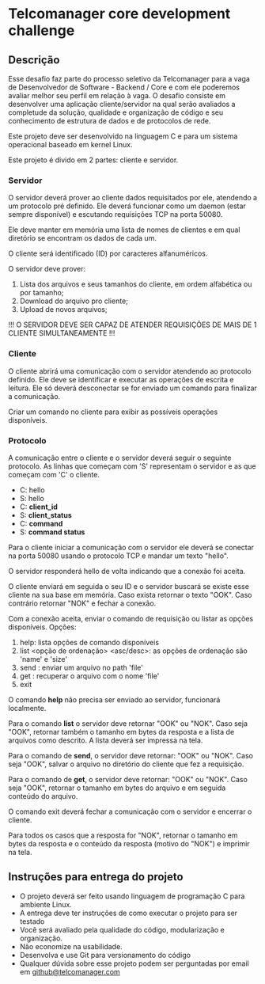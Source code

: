 # Telcomanager core development challenge

## Descrição

Esse desafio faz parte do processo seletivo da Telcomanager para a vaga de Desenvolvedor de Software - Backend / Core e com ele poderemos avaliar melhor seu perfil em relação à vaga. O desafio consiste em desenvolver uma aplicação cliente/servidor na qual serão avaliados a completude da solução, qualidade e organização de código e seu conhecimento de estrutura de dados e de protocolos de rede.

Este projeto deve ser desenvolvido na linguagem C e para um sistema operacional baseado em kernel Linux.

Este projeto é divido em 2 partes: cliente e servidor.



### Servidor

O servidor deverá prover ao cliente dados requisitados por ele, atendendo a um protocolo pré definido. Ele deverá funcionar como um daemon (estar sempre disponível) e escutando requisições TCP na porta 50080.

Ele deve manter em memória uma lista de nomes de clientes e em qual diretório se encontram os dados de cada um.

O cliente será identificado (ID) por caracteres alfanuméricos.

O servidor deve prover:

1) Lista dos arquivos e seus tamanhos do cliente, em ordem alfabética ou por tamanho;
2) Download do arquivo pro cliente;
3) Upload de novos arquivos;

!!! O SERVIDOR DEVE SER CAPAZ DE ATENDER REQUISIÇÕES DE MAIS DE 1 CLIENTE SIMULTANEAMENTE !!!

### Cliente

O cliente abrirá uma comunicação com o servidor atendendo ao protocolo definido. Ele deve se identificar e executar as operações de escrita e leitura. Ele só deverá desconectar se for enviado um comando para finalizar a comunicação.

Criar um comando no cliente para exibir as possíveis operações disponíveis.


### Protocolo

A comunicação entre o cliente e o servidor deverá seguir o seguinte protocolo. As linhas que começam com 'S' representam o servidor e as que começam com 'C' o cliente.

- C: hello
- S: hello
- C: **client_id**
- S: **client_status**
- C: **command**
- S: **command status**

Para o cliente iniciar a comunicação com o servidor ele deverá se conectar na porta 50080 usando o protocolo TCP e mandar um texto "hello".

O servidor responderá hello de volta indicando que a conexão foi aceita.

O cliente enviará em seguida o seu ID e o servidor buscará se existe esse cliente na sua base em memória. Caso exista retornar o texto "OOK". Caso contrário retornar "NOK" e fechar a conexão.

Com a conexão aceita, enviar o comando de requisição ou listar as opções disponíveis. Opções:

1. help: lista opções de comando disponíveis
2. list <opção de ordenação> <asc/desc>: as opções de ordenação são 'name' e 'size'
3. send <file>: enviar um arquivo no path 'file'
4. get <file>: recuperar o arquivo com o nome 'file'
5. exit

O comando **help** não precisa ser enviado ao servidor, funcionará localmente.

Para o comando **list** o servidor deve retornar "OOK" ou "NOK". Caso seja "OOK", retornar também o tamanho em bytes da resposta e a lista de arquivos como descrito. A lista deverá ser impressa na tela.

Para o comando de **send**, o servidor deve retornar: "OOK" ou "NOK". Caso seja "OOK", salvar o arquivo no diretório do cliente que fez a requisição. 

Para o comando de **get**, o servidor deve retornar: "OOK" ou "NOK". Caso seja "OOK", retornar o tamanho em bytes do arquivo e em seguida conteúdo do arquivo.

O comando exit deverá fechar a comunicação com o servidor e encerrar o cliente.

Para todos os casos que a resposta for "NOK", retornar o tamanho em bytes da resposta e o conteúdo da resposta (motivo do "NOK") e imprimir na tela.

## Instruções para entrega do projeto

- O projeto deverá ser feito usando linguagem de programação C para ambiente Linux.
- A entrega deve ter instruções de como executar o projeto para ser testado
- Você será avaliado pela qualidade do código, modularização e organização.
- Não economize na usabilidade.
- Desenvolva e use Git para versionamento do código
- Qualquer dúvida sobre esse projeto podem ser perguntadas por email em github@telcomanager.com
